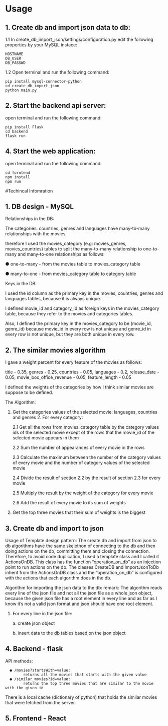 # Usage
## 1.  Create db and import json data to db:
1.1 In create_db_import_json/settings/configuration.py 
edit the following properties by your MySQL instace:
```
HOSTNAME 
DB_USER
DB_PASSWD
```

1.2 Open terminal and run the following command:
```
pip install mysql-connector-python
cd create_db_import_json
python main.py
```
      
## 2. Start the backend api server:
open terminal and run the following command:
```
pip install Flask
cd backend
flask run
```
## 4. Start the web application:
open terminal and run the following command:
```
cd forntend
npm install
npm run
```

#Techincal Infomration

## 1. DB design - MySQL

Relationships in the DB:

The categories: countries, genres and languages have many-to-many relationships with the movies.

therefore I used the movies_category (e.g: movies_genres, movies_countries) tables to split the many-to-many relationship to one-to-many and many-to-one relationships as follows:

● one-to-many - from the movies table to movies_category table

● many-to-one - from movies_category table to category table

Keys in the DB:

I used the id column as the primary key in the movies, countries, genres and languages tables, because it is always unique.

I defined movie_id and category_id as foreign keys in the movies_category table, because they refer to the movies and categories tables.

Also, I defined the primary key in the movies_category to be (movie_id, genre_id) because movie_id in every row 
is not unique and genre_id in every row is not unique, but they are both unique in every row.
    
## 2. The similar movies algorithm

I gave a weight percent for every feature of the movies as follows:

title - 0.35, genres - 0.25, countries - 0.05, languages - 0.2,
release_date - 0.05, movie_box_office_revenue - 0.05, feature_length - 0.05

I defined the weights of the categories by how I think similar movies are suppose to be defined.

The Algorithm:

1. Get the categories values of the selected movie: languages, countries and genres 2. For every category:

      2.1 Get all the rows from movies_category table by the category values ids of the selected movie except of the rows that the movie_id of the selected movie appears in them

      2.2 Sum the number of appearances of every movie in the rows

      2.3 Calculate the maximum between the number of the category values of every movie and the number of category values of the selected movie

      2.4 Divide the result of section 2.2 by the result of section 2.3 for every movie

      2.5 Multiply the result by the weight of the category for every movie

      2.6 Add the result of every movie to its sum of weights

3. Get the top three movies that their sum of weights is the biggest

## 3. Create db and import to json

Usage of Template design pattern:
The create db and import from json to db algorithms have the same skelethon of connecting to the db and then doing actions on the db, 
committing them and closing the connection. Therefore, to avoid code duplication, I used a template class and I called it ActionsOnDB. This class has the function “operation_on_db” as an injection point to run actions on the db. The classes CreateDB and ImportJsonToDb inherit from the ActionsOnDB class and the “operation_on_db” is configured with the actions that each algorithm does in the db.

Algorithm for importing the json data to the db:
remark: The algorithm reads every line of the json file and not all the json file as a whole json object, because the given json file has a root element in every line and as far as I know it’s not a valid json format and json should have one root element.

1. For every line in the json file:

      a. create json object
      
      b. insert data to the db tables based on the json object
      
## 4. Backend - flask
API methods:

      ● /movies?startsWith=value:
            returns all the movies that starts with the given value
      ● /similar_movies?id=value:
            returns the top three movies that are similar to the movie with the given id
            
There is a local cache (dictionary of python) that holds the similar movies that were fetched from the server.

## 5. Frontend - React
